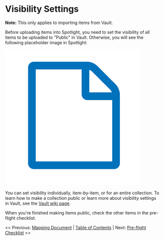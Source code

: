 # Visibility Settings

**Note:** This only applies to importing items from Vault.

Before uploading items into Spotlight, you need to set the visibility of all items to be uploaded to "Public" in Vault. Otherwise, you will see the following placeholder image in Spotlight:

<kbd>!["Unauthorized" placeholder image](unauthorized.png)</kbd>

You can set visibility individually, item-by-item, or for an entire collection. To learn how to make a collection public or learn more about visibility settings in Vault, see the [Vault wiki page](https://github.com/UVicLibrary/Vault/wiki/Visibility-and-Permissions).

When you're finished making items public, check the other items in the pre-flight checklist.

<< Previous: [Mapping Document](../mapping_document )  |
[Table of Contents](../README.md#table-of-contents)  |
Next: [Pre-flight Checklist](../pre-flight_checklist) >>
